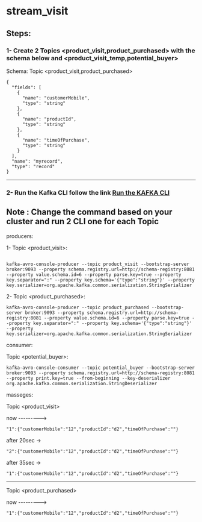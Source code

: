 # stream_visit

## Steps:

### 1- Create 2 Topics <product_visit,product_purchased> with the schema below and <product_visit_temp,potential_buyer>

Schema:
Topic <product_visit,product_purchased> 
```
{
  "fields": [
    {
      "name": "customerMobile",
      "type": "string"
    },
    {
      "name": "productId",
      "type": "string"
    },
    {
      "name": "timeOfPurchase",
      "type": "string"
    }
  ],
  "name": "myrecord",
  "type": "record"
}
```
---
### 2- Run the Kafka CLI follow the link [Run the KAFKA CLI](https://github.com/Fahad-Alsubaihi/Kafka-Confluent-SingleStore-Docker-compose/blob/main/Install-Confluent-and-SingleStore.md#:~:text=If%20you%20want%20to%20run%20confluent%20CLI%20follow%20these%3A)

## Note : Change the command based on your cluster and run 2 CLI one for each Topic

producers:

1- Topic <product_visit>:
```

kafka-avro-console-producer --topic product_visit --bootstrap-server broker:9093 --property schema.registry.url=http://schema-registry:8081 --property value.schema.id=6 --property parse.key=true --property key.separator=":" --property key.schema='{"type":"string"}' --property key.serializer=org.apache.kafka.common.serialization.StringSerializer
```
2- Topic <product_purchased>:
```
kafka-avro-console-producer --topic product_purchased --bootstrap-server broker:9093 --property schema.registry.url=http://schema-registry:8081 --property value.schema.id=6 --property parse.key=true --property key.separator=":" --property key.schema='{"type":"string"}' --property key.serializer=org.apache.kafka.common.serialization.StringSerializer
```


consumer:

Topic <potential_buyer>:

```
kafka-avro-console-consumer --topic potential_buyer --bootstrap-server broker:9093 --property schema.registry.url=http://schema-registry:8081 --property print.key=true --from-beginning --key-deserializer org.apache.kafka.common.serialization.StringDeserializer
```

masseges:

Topic <product_visit>

now --------->  
```
"1":{"customerMobile":"12","productId":"d2","timeOfPurchase":""}
```
after 20sec -> 

```
"2":{"customerMobile":"12","productId":"d2","timeOfPurchase":""}
```
after 35sec -> 
```
"1":{"customerMobile":"12","productId":"d2","timeOfPurchase":""}
```
---

Topic <product_purchased>

now --------->  
```
"1":{"customerMobile":"12","productId":"d2","timeOfPurchase":""}
```

